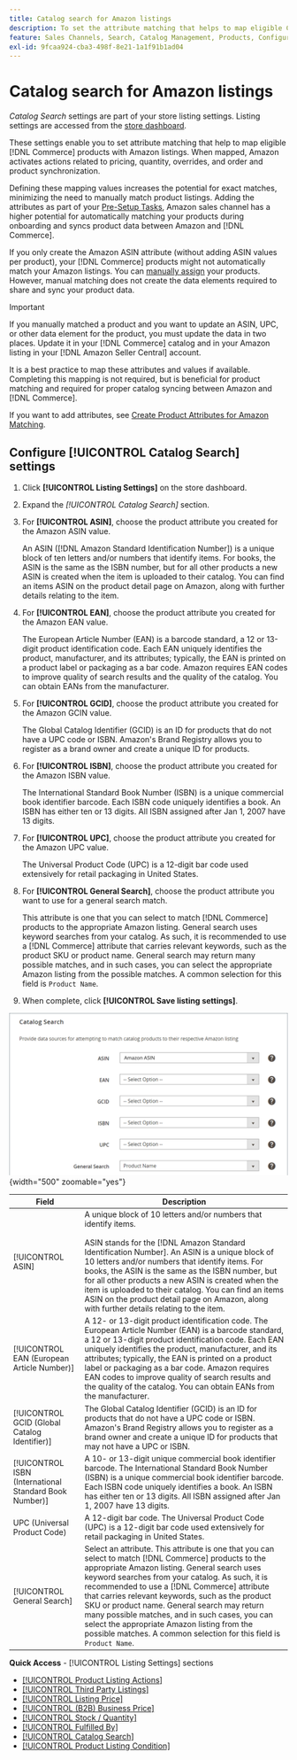 ```yaml
---
title: Catalog search for Amazon listings
description: To set the attribute matching that helps to map eligible Commerce catalog products with Amazon listings, update the Catalog Search settings.
feature: Sales Channels, Search, Catalog Management, Products, Configuration
exl-id: 9fcaa924-cba3-498f-8e21-1a1f91b1ad04
---
```

# Catalog search for Amazon listings

_Catalog Search_ settings are part of your store listing settings. Listing settings are accessed from the [store dashboard](./amazon-store-dashboard.md).

These settings enable you to set attribute matching that help to map eligible [!DNL Commerce] products with Amazon listings. When mapped, Amazon activates actions related to pricing, quantity, overrides, and order and product synchronization.

Defining these mapping values increases the potential for exact matches, minimizing the need to manually match product listings. Adding the attributes as part of your [Pre-Setup Tasks](./amazon-pre-setup-tasks.md), Amazon sales channel has a higher potential for automatically matching your products during onboarding and syncs product data between Amazon and [!DNL Commerce].

If you only create the Amazon ASIN attribute (without adding ASIN values per product), your [!DNL Commerce] products might not automatically match your Amazon listings. You can [manually assign](./creating-assigning-catalog-products.md) your products. However, manual matching does not create the data elements required to share and sync your product data.

>[!IMPORTANT]
>
>If you manually matched a product and you want to update an ASIN, UPC, or other data element for the product, you must update the data in two places. Update it in your [!DNL Commerce] catalog and in your Amazon listing in your [!DNL Amazon Seller Central] account.

It is a best practice to map these attributes and values if available. Completing this mapping is not required, but is beneficial for product matching and required for proper catalog syncing between Amazon and [!DNL Commerce].

If you want to add attributes, see [Create Product Attributes for Amazon Matching](./ob-creating-magento-attributes.md).

## Configure [!UICONTROL Catalog Search] settings

1. Click **[!UICONTROL Listing Settings]** on the store dashboard.

1. Expand the _[!UICONTROL Catalog Search]_ section.

1. For **[!UICONTROL ASIN]**, choose the product attribute you created for the Amazon ASIN value.

   An ASIN ([!DNL Amazon Standard Identification Number]) is a unique block of ten letters and/or numbers that identify items. For books, the ASIN is the same as the ISBN number, but for all other products a new ASIN is created when the item is uploaded to their catalog. You can find an items ASIN on the product detail page on Amazon, along with further details relating to the item.

1. For **[!UICONTROL EAN]**, choose the product attribute you created for the Amazon EAN value.

   The European Article Number (EAN) is a barcode standard, a 12 or 13-digit product identification code. Each EAN uniquely identifies the product, manufacturer, and its attributes; typically, the EAN is printed on a product label or packaging as a bar code. Amazon requires EAN codes to improve quality of search results and the quality of the catalog. You can obtain EANs from the manufacturer.

1. For **[!UICONTROL GCID]**, choose the product attribute you created for the Amazon GCIN value.

   The Global Catalog Identifier (GCID) is an ID for products that do not have a UPC code or ISBN. Amazon's Brand Registry allows you to register as a brand owner and create a unique ID for products.

1. For **[!UICONTROL ISBN]**, choose the product attribute you created for the Amazon ISBN value.

   The International Standard Book Number (ISBN) is a unique commercial book identifier barcode. Each ISBN code uniquely identifies a book. An ISBN has either ten or 13 digits. All ISBN assigned after Jan 1, 2007 have 13 digits.

1. For **[!UICONTROL UPC]**, choose the product attribute you created for the Amazon UPC value.

   The Universal Product Code (UPC) is a 12-digit bar code used extensively for retail packaging in United States.

1. For **[!UICONTROL General Search]**, choose the product attribute you want to use for a general search match.

   This attribute is one that you can select to match [!DNL Commerce] products to the appropriate Amazon listing. General search uses keyword searches from your catalog. As such, it is recommended to use a [!DNL Commerce] attribute that carries relevant keywords, such as the product SKU or product name. General search may return many possible matches, and in such cases, you can select the appropriate Amazon listing from the possible matches. A common selection for this field is `Product Name`.

1. When complete, click **[!UICONTROL Save listing settings]**.

![Catalog Search](assets/amazon-catalog-search.png){width="500" zoomable="yes"}

| Field                                                  | Description                                                                                                                                                                                                                                                                                                                                                                                                                                                                                                                          |
|--------------------------------------------------------|--------------------------------------------------------------------------------------------------------------------------------------------------------------------------------------------------------------------------------------------------------------------------------------------------------------------------------------------------------------------------------------------------------------------------------------------------------------------------------------------------------------------------------------|
| [!UICONTROL ASIN]                                      | A unique block of 10 letters and/or numbers that identify items.<br><br>ASIN stands for the [!DNL Amazon Standard Identification Number]. An ASIN is a unique block of 10 letters and/or numbers that identify items. For books, the ASIN is the same as the ISBN number, but for all other products a new ASIN is created when the item is uploaded to their catalog. You can find an items ASIN on the product detail page on Amazon, along with further details relating to the item.                                             |
| [!UICONTROL EAN (European Article Number)]             | A 12- or 13-digit product identification code. The European Article Number (EAN) is a barcode standard, a 12 or 13-digit product identification code. Each EAN uniquely identifies the product, manufacturer, and its attributes; typically, the EAN is printed on a product label or packaging as a bar code. Amazon requires EAN codes to improve quality of search results and the quality of the catalog. You can obtain EANs from the manufacturer.                                                                             |
| [!UICONTROL GCID (Global Catalog Identifier)]          | The Global Catalog Identifier (GCID) is an ID for products that do not have a UPC code or ISBN. Amazon's Brand Registry allows you to register as a brand owner and create a unique ID for products that may not have a UPC or ISBN.                                                                                                                                                                                                                                                                                                 |
| [!UICONTROL ISBN (International Standard Book Number)] | A 10- or 13-digit unique commercial book identifier barcode. The International Standard Book Number (ISBN) is a unique commercial book identifier barcode. Each ISBN code uniquely identifies a book. An ISBN has either ten or 13 digits. All ISBN assigned after Jan 1, 2007 have 13 digits.                                                                                                                                                                                                                                       |
| UPC (Universal Product Code)                           | A 12-digit bar code. The Universal Product Code (UPC) is a 12-digit bar code used extensively for retail packaging in United States.                                                                                                                                                                                                                                                                                                                                                                                                 |
| [!UICONTROL General Search]                            | Select an attribute. This attribute is one that you can select to match [!DNL Commerce] products to the appropriate Amazon listing. General search uses keyword searches from your catalog. As such, it is recommended to use a [!DNL Commerce] attribute that carries relevant keywords, such as the product SKU or product name. General search may return many possible matches, and in such cases, you can select the appropriate Amazon listing from the possible matches. A common selection for this field is `Product Name`. |

**Quick Access** - [!UICONTROL Listing Settings] sections

- [[!UICONTROL Product Listing Actions]](./product-listing-actions.md)
- [[!UICONTROL Third Party Listings]](./third-party-listing-settings.md)
- [[!UICONTROL Listing Price]](./listing-price.md)
- [[!UICONTROL (B2B) Business Price]](./business-pricing.md)
- [[!UICONTROL Stock / Quantity]](./stock-quantity.md)
- [[!UICONTROL Fulfilled By]](./fulfilled-by.md)
- [[!UICONTROL Catalog Search]](./catalog-search.md)
- [[!UICONTROL Product Listing Condition]](./product-listing-condition.md)
